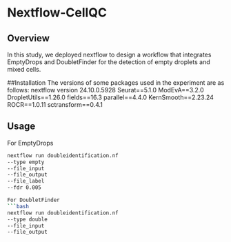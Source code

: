 # Nextflow-CellQC

## Overview
In this study, we deployed nextflow to design a workflow that integrates EmptyDrops and DoubletFinder for the detection of empty droplets and mixed cells.

##Installation
The versions of some packages used in the experiment are as follows:
nextflow version 24.10.0.5928
Seurat==5.1.0
ModEvA==3.2.0
DropletUtils==1.26.0
fields==16.3
parallel==4.4.0
KernSmooth==2.23.24
ROCR==1.0.11
sctransform==0.4.1


## Usage
For EmptyDrops
```bash
nextflow run doubleidentification.nf
--type empty
--file_input
--file_output 
--file_label 
--fdr 0.005

For DoubletFinder
```bash
nextflow run doubleidentification.nf
--type double
--file_input 
--file_output 
